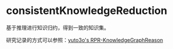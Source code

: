 # consistentKnowledgeReduction
基于推理进行知识归约，得到一致的知识集。

研究记录的方式可以参照：[yuto3o's RPR-KnowledgeGraphReason](https://github.com/yuto3o/RPR-KnowledgeGraphReason)
